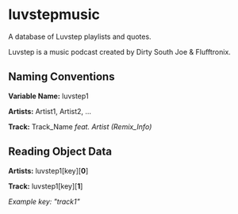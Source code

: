 # luvstepmusic

A database of Luvstep playlists and quotes.

Luvstep is a music podcast created by Dirty South Joe & Flufftronix.


## Naming Conventions

**Variable Name:** luvstep1

**Artists:** Artist1, Artist2, ...

**Track:** Track_Name *feat. Artist (Remix_Info)*


## Reading Object Data

**Artists:** luvstep1[key][**0**]

**Track:** luvstep1[key][**1**]

*Example key: "track1"*
